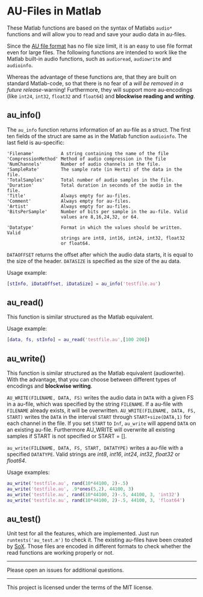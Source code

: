 # AU-Files in Matlab
These Matlab functions are based on the syntax of Matlabs `audio*` functions and will allow you to read and save your audio data in au-files.

Since the [AU file format](https://en.wikipedia.org/wiki/Au_file_format/) has no file size limit, it is an easy to use file format even for large files. The following functions are intended to work like the Matlab built-in audio functions, such as `audioread`, `audiowrite` and `audioinfo`.

Whereas the advantage of these functions are, that they are built on standard Matlab-code, so that there is no fear of a *will be removed in a future release*-warning! Furthermore, they will support more au-encodings (like `int24`, `int32`, `float32` and `float64`) and **blockwise reading and** ***writing***.

## au_info()
The `au_info` function returns information of an au-file as a struct. The first ten fields of the struct are same as in the Matlab function `audioinfo`. The last field is au-specific:

	'Filename'          A string containing the name of the file
	'CompressionMethod' Method of audio compression in the file
	'NumChannels'       Number of audio channels in the file.
	'SampleRate'        The sample rate (in Hertz) of the data in the file.
	'TotalSamples'      Total number of audio samples in the file.
	'Duration'          Total duration in seconds of the audio in the file.
	'Title'             Always empty for au-files.
	'Comment'           Always empty for au-files.
	'Artist'            Always empty for au-files.
	'BitsPerSample'     Number of bits per sample in the au-file. Valid
	                    values are 8,16,24,32, or 64.

	'Datatype'          Format in which the values should be written. Valid
	                    strings are int8, int16, int24, int32, float32
	                    or float64.

`DATAOFFSET` returns the offset after which the audio data starts, it is equal to the size of the header. `DATASIZE` is specified as the size of the au data.

Usage example:
```matlab
[stInfo, iDataOffset, iDataSize] = au_info('testfile.au')
```

## au_read()
This function is similar structured as the Matlab equivalent.

Usage example:
```matlab
[data, fs, stInfo] = au_read('testfile.au',[100 200])
```

## au_write()
This function is similar structured as the Matlab equivalent (audiowrite). With the advantage, that you can choose between different types of encodings and **blockwise writing**.

`AU_WRITE(FILENAME, DATA, FS)` writes the audio data in `DATA` with a given FS in a au-file, which was specified by the string `FILENAME`. If a au-file with `FILENAME` already exists, it will be overwritten.
`AU_WRITE(FILENAME, DATA, FS, START)` writes the `DATA` in the interval `START` through `START+size(DATA,1)` for each channel in the file. If you set `START` to `Inf`, `au_write` will append `DATA` on an existing au-file. Furthermore AU_WRITE will overwrite all existing samples if START is not specified or START = [].

`au_write(FILENAME, DATA, FS, START, DATATYPE)` writes a au-file with a specified `DATATYPE`. Valid strings are *int8*, *int16*, *int24*, *int32*, *float32* or *float64*.

Usage examples:
```matlab
au_write('testfile.au', rand(10*44100, 2)-.5)
au_write('testfile.au', .9*ones(5,2), 44100, 3)
au_write('testfile.au', rand(10*44100, 2)-.5, 44100, 3, 'int32')
au_write('testfile.au', rand(10*44100, 2)-.5, 44100, 3, 'float64')
```


## au_test()
Unit test for all the features, which are implemented. Just run `runtests('au_test.m')` to check it.
The existing au-files have been created by [SoX](http://sox.sourceforge.net). Those files are encoded in different formats to check whether the read functions are working properly or not.

---------------
Please open an issues for additional questions.

---------------
This project is licensed under the terms of the MIT license.